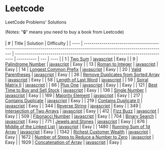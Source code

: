 # Leetcode

LeetCode Problems' Solutions

(Notes: "🔒" means you need to buy a book from Leetcode)

| #    | Title                                                                                                                   | Solution                                                                      | Difficulty |
| ---- | ----------------------------------------------------------------------------------------------------------------------- | ----------------------------------------------------------------------------- | ---------- | --- | ---- |
| 1    | [Two Sum](https://leetcode.com/problems/two-sum/)                                                                       | [javascript](./string/javascript/two-sum.js)                                  | Easy       |
| 9    | [Palindrome Number](https://leetcode.com/problems/palindrome-number/)                                                   | [javascript](./math/javascript/palindrome-number.js)                          | Easy       |
| 13   | [Roman to Integer](https://leetcode.com/problems/roman-to-integer/)                                                     | [javascript](./string/javascript/roman-to-integer.js)                         | Easy       |
| 14   | [Longest Common Prefix](https://leetcode.com/problems/longest-common-prefix/)                                           | [javascript](./string/javascript/longest-common-prefix.js)                    | Easy       |
| 20   | [Valid Parentheses](https://leetcode.com/problems/valid-parentheses/)                                                   | [javascript](./string/javascript/valid-parentheses.js)                        | Easy       |
| 26   | [Remove Duplicates from Sorted Array](https://leetcode.com/problems/remove-duplicates-from-sorted-array/)               | [javascript](./string/javascript/remove-duplicates-from-sorted-array.js)      | Easy       |
| 58   | [Length of Last Word](https://leetcode.com/problems/length-of-last-word/)                                               | [javascript](./string/javascript/length-of-last-word.js)                      |
| 59   | [Spiral Matrix II](https://leetcode.com/problems/spiral-matrix-ii)                                                      | [javascript](./array/javascript/spiral-matrix-ii.js)                          |
| 66   | [Plus One](https://leetcode.com/problems/plus-one/)                                                                     | [javascript](./array/javascript/plus-one.js)                                  | Easy       |     | Easy |
| 121  | [Best Time to Buy and Sell Stock](https://leetcode.com/problems/best-time-to-buy-and-sell-stock/description/)           | [javascript](./string/javascript/single-number.js)                            | Easy       |
| 136  | [Single Number](https://leetcode.com/problems/length-of-last-word/)                                                     | [javascript](./string/javascript/best-time-to-buy-and-sell-stock.js)          | Easy       |
| 169  | [Majority Element](https://leetcode.com/problems/majority-element/description/)                                         | [javascript](./array/javascript/contains-duplicate.js)                        | Easy       |
| 217  | [Contains Duplicate](https://leetcode.com/problems/majority-element/)                                                   | [javascript](./array/javascript/majority-element.js)                          | Easy       |
| 219  | [Contains Duplicate II](https://leetcode.com/problems/contains-duplicate-ii/)                                           | [javascript](./array/javascript/contains-duplicate-ii.js)                     | Easy       |
| 344  | [Reverse String](https://leetcode.com/problems/reverse-string/)                                                         | [javascript](./array/javascript/reverse-string.js)                            | Easy       |
| 349  | [Intersection of Two Arrays](https://leetcode.com/problems/intersection-of-two-arrays/description/)                     | [javascript](./array/javascript/reverse-string.js)                            | Easy       |
| 412  | [Fizz Buzz](https://leetcode.com/problems/fizz-buzz/)                                                                   | [javascript](./string/javascript/fizz-buzz.js)                                | Easy       |
| 509  | [Fibonacci Number](https://leetcode.com/problems/fibonacci-number/)                                                     | [javascript](./math/javascript/fibonacci-number.js)                           | Easy       |
| 704  | [Binary Search](https://leetcode.com/problems/binary-search/)                                                           | [javascript](./array/javascript/jewels-and-stones.js)                         | Easy       |
| 771  | [Jewels and Stones](https://leetcode.com/problems/jewels-and-stones/)                                                   | [javascript](./string/javascript/jewels-and-stones.js)                        | Easy       |
| 876  | [Middle of the Linked List](https://leetcode.com/problems/middle-of-the-linked-list/)                                   | [javascript](./array/javascript/running-sum-of-1d-array.js)                   | Easy       |
| 1480 | [Running Sum of 1d Array](https://leetcode.com/problems/running-sum-of-1d-array/)                                       | [javascript](./array/javascript/middle-of-the-linked-list.js)                 | Easy       |
| 1342 | [Richest Customer Wealth](https://leetcode.com/problems/richest-customer-wealth/)                                       | [javascript](./array/javascript/richest-customer-wealth.js)                   | Easy       |
| 1672 | [Number of Steps to Reduce a Number to Zero](https://leetcode.com/problems/number-of-steps-to-reduce-a-number-to-zero/) | [javascript](./math/javascript/number-of-steps-to-reduce-a-number-to-zero.js) | Easy       |
| 1929 | [Concatenation of Array](https://leetcode.com/problems/concatenation-of-array/)                                         | [javascript](./array/javascript/concatenation-of-array.js)                    | Easy       |
